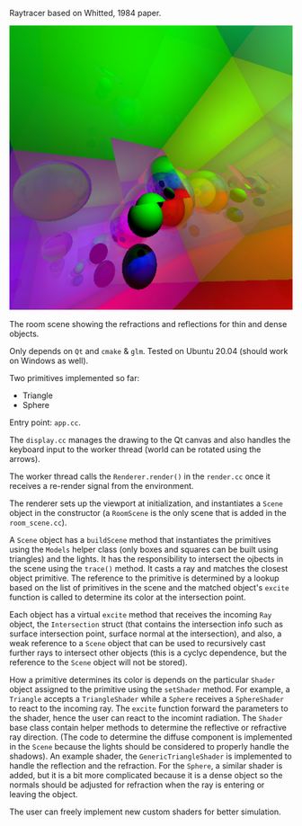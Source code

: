 Raytracer based on Whitted, 1984 paper.

![alt text](sample.png)

The room scene showing the refractions and reflections for thin and dense objects.

Only depends on `Qt` and `cmake` & `glm`. Tested on Ubuntu 20.04 (should work on Windows as well).

Two primitives implemented so far:
* Triangle
* Sphere

Entry point: `app.cc`.

The `display.cc` manages the drawing to the Qt canvas and also handles the keyboard input to the worker thread (world can be rotated using the arrows).

The worker thread calls the `Renderer.render()` in the `render.cc` once it receives a re-render signal from the environment.

The renderer sets up the viewport at initialization, and instantiates a `Scene` object in the constructor (a `RoomScene` is the only scene that is added in the `room_scene.cc`).

A `Scene` object has a `buildScene` method that instantiates the primitives using the `Models` helper class (only boxes and squares can be built using triangles) and the lights. It has the responsibility to intersect the ojbects in the scene using the `trace()` method. It casts a ray and matches the closest object primitive. The reference to the primitive is determined by a lookup based on the list of primitives in the scene and the matched object's `excite` function is called to determine its color at the intersection point.

Each object has a virtual `excite` method that receives the incoming `Ray` object, the `Intersection` struct (that contains the intersection info such as surface intersection point, surface normal at the intersection), and also, a weak reference to a `Scene` object that can be used to recursively cast further rays to intersect other objects (this is a cyclyc dependence, but the reference to the `Scene` object will not be stored).

How a primitive determines its color is depends on the particular  `Shader` object assigned to the primitive using the `setShader` method. For example, a `Triangle` accepts a `TriangleShader` while a `Sphere` receives a
`SphereShader` to react to the incoming ray. The `excite` function forward the parameters to the shader, hence the user can react to the incomint radiation. The `Shader` base class contain helper methods to determine the reflective or refractive ray direction. (The code to determine the diffuse component is implemented in the `Scene` because the lights should be considered to properly handle the shadows). An example shader, the `GenericTriangleShader` is implemented to handle the reflection and the refraction. For the `Sphere`, a similar shader is added, but it is a bit more complicated because it is a dense object so the normals should be adjusted for refraction when the ray is entering or leaving the object.

The user can freely implement new custom shaders for better simulation.